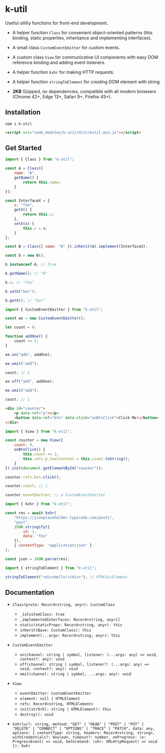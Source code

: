 # k-util

Useful utility functions for front-end development.

-   A helper function `Class` for convenient object-oriented patterns (this binding, static properties, inheritance and implementing interfaces).

-   A small class `CustomEventEmitter` for custom events.

-   A custom class `View` for communicative UI components with easy DOM reference binding and adding event listeners.

-   A helper function `kxhr` for making HTTP requests.

-   A helper function `stringToElement` for creating DOM element with string.

-   **2KB** Gzipped, no dependencies, compatible with all modern browsers (Chrome 42+, Edge 13+, Safari 9+, Firefox 45+).

## Installation

```shell
npm i k-util
```

```html
<script src="node_modules/k-util/dist/kutil.min.js"></script>
```

## Get Started

```javascript
import { Class } from "k-util";

const A = Class({
    name: "A",
    getName() {
        return this.name;
    }
});

const InterfaceX = {
    x: "foo",
    getX() {
        return this.x;
    },
    setX(x) {
        this.x = x;
    }
};

const B = Class({ name: "B" }).inherit(A).implement(InterfaceX);

const b = new B();

b instanceof A; // true

b.getName(); // "B"

b.x; // "foo"

b.setX("bar");

b.getX(); // "bar"
```

```javascript
import { CustomEventEmitter } from "k-util";

const ee = new CustomEventEmitter();

let count = 0;

function addOne() {
    count += 1;
}

ee.on("add", addOne);

ee.emit("add");

count; // 1

ee.off("add", addOne);

ee.emit("add");

count; // 1
```

```html
<div id="counter">
    <p data-ref="p"></p>
    <button data-ref="btn" data-click="onBtnClick">Click Me!</button>
</div>
```

```javascript
import { View } from "k-util";

const counter = new View({
    count: 0,
    onBtnClick() {
        this.count += 1;
        this.refs.p.textContent = this.count.toString();
    }
}).init(document.getElementById("counter"));

counter.refs.btn.click();

counter.count; // 1

counter.eventEmitter; // a CustomEventEmitter
```

```javascript
import { kxhr } from "k-util";

const res = await kxhr(
    "https://jsonplaceholder.typicode.com/posts",
    "post",
    JSON.stringify({
        id: 1,
        data: "foo"
    }),
    { contentType: "application/json" }
);

const json = JSON.parse(res);
```

```javascript
import { stringToElement } from "k-util";

stringToElement("<div>Hello!</div>"); // HTMLDivElement
```

## Documentation

-   `Class(proto: Record<string, any>): CustomClass`

    -   `_isCustomClass: true`
    -   `_implementedInterfaces: Record<string, any>[]`
    -   `static(staticProps: Record<string, any>): this`
    -   `inherit(Base: CustomClass): this`
    -   `implement(...args: Record<string, any>): this`

-   `CustomEventEmitter`

    -   `on(channel: string | symbol, listener: (...args: any) => void, context?: any): void`
    -   `off(channel: string | symbol, listener?: (...args: any) => void, context?: any): void`
    -   `emit(channel: string | symbol, ...args: any): void`

-   `View`

    -   `eventEmitter: CustomEventEmitter`
    -   `element: null | HTMLElement`
    -   `refs: Record<string, HTMLElement>`
    -   `init(strOrEl: string | HTMLElement): this`
    -   `destroy(): void`

-   `kxhr(url: string, method: "GET" | "HEAD" | "POST" | "PUT" | "DELETE" | "CONNECT" | "OPTIONS" | "TRACE" | "PATCH", data: any, options: { contentType: string, headers: Record<string, string>, withCredentials?: boolean, timeout?: number, onProgress: (e: ProgressEvent) => void, beforeSend: (xhr: XMLHttpRequest) => void }): Kxhr`
